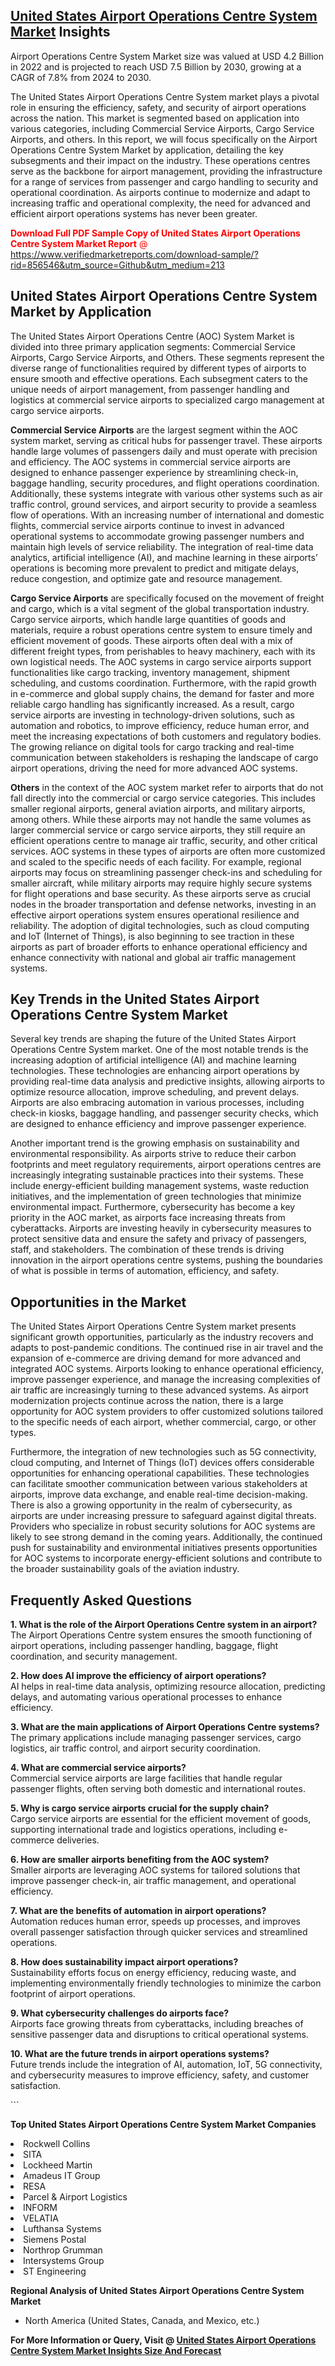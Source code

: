 <h2><a href="https://www.verifiedmarketreports.com/download-sample/?rid=856546&amp;utm_source=Github&amp;utm_medium=213" target="_blank">United States Airport Operations Centre System Market</a> Insights</h2><p>Airport Operations Centre System Market size was valued at USD 4.2 Billion in 2022 and is projected to reach USD 7.5 Billion by 2030, growing at a CAGR of 7.8% from 2024 to 2030.</p><p><p>The United States Airport Operations Centre System market plays a pivotal role in ensuring the efficiency, safety, and security of airport operations across the nation. This market is segmented based on application into various categories, including Commercial Service Airports, Cargo Service Airports, and others. In this report, we will focus specifically on the Airport Operations Centre System Market by application, detailing the key subsegments and their impact on the industry. These operations centres serve as the backbone for airport management, providing the infrastructure for a range of services from passenger and cargo handling to security and operational coordination. As airports continue to modernize and adapt to increasing traffic and operational complexity, the need for advanced and efficient airport operations systems has never been greater. <p><span class=""><span style="color: #ff0000;"><strong>Download Full PDF Sample Copy of United States Airport Operations Centre System Market Report</strong> @ </span><a href="https://www.verifiedmarketreports.com/download-sample/?rid=856546&amp;utm_source=Github&amp;utm_medium=213" target="_blank">https://www.verifiedmarketreports.com/download-sample/?rid=856546&amp;utm_source=Github&amp;utm_medium=213</a></span></p></p><h2>United States Airport Operations Centre System Market by Application</h2><p>The United States Airport Operations Centre (AOC) System Market is divided into three primary application segments: Commercial Service Airports, Cargo Service Airports, and Others. These segments represent the diverse range of functionalities required by different types of airports to ensure smooth and effective operations. Each subsegment caters to the unique needs of airport management, from passenger handling and logistics at commercial service airports to specialized cargo management at cargo service airports.</p><p><strong>Commercial Service Airports</strong> are the largest segment within the AOC system market, serving as critical hubs for passenger travel. These airports handle large volumes of passengers daily and must operate with precision and efficiency. The AOC systems in commercial service airports are designed to enhance passenger experience by streamlining check-in, baggage handling, security procedures, and flight operations coordination. Additionally, these systems integrate with various other systems such as air traffic control, ground services, and airport security to provide a seamless flow of operations. With an increasing number of international and domestic flights, commercial service airports continue to invest in advanced operational systems to accommodate growing passenger numbers and maintain high levels of service reliability. The integration of real-time data analytics, artificial intelligence (AI), and machine learning in these airports’ operations is becoming more prevalent to predict and mitigate delays, reduce congestion, and optimize gate and resource management.</p><p><strong>Cargo Service Airports</strong> are specifically focused on the movement of freight and cargo, which is a vital segment of the global transportation industry. Cargo service airports, which handle large quantities of goods and materials, require a robust operations centre system to ensure timely and efficient movement of goods. These airports often deal with a mix of different freight types, from perishables to heavy machinery, each with its own logistical needs. The AOC systems in cargo service airports support functionalities like cargo tracking, inventory management, shipment scheduling, and customs coordination. Furthermore, with the rapid growth in e-commerce and global supply chains, the demand for faster and more reliable cargo handling has significantly increased. As a result, cargo service airports are investing in technology-driven solutions, such as automation and robotics, to improve efficiency, reduce human error, and meet the increasing expectations of both customers and regulatory bodies. The growing reliance on digital tools for cargo tracking and real-time communication between stakeholders is reshaping the landscape of cargo airport operations, driving the need for more advanced AOC systems.</p><p><strong>Others</strong> in the context of the AOC system market refer to airports that do not fall directly into the commercial or cargo service categories. This includes smaller regional airports, general aviation airports, and military airports, among others. While these airports may not handle the same volumes as larger commercial service or cargo service airports, they still require an efficient operations centre to manage air traffic, security, and other critical services. AOC systems in these types of airports are often more customized and scaled to the specific needs of each facility. For example, regional airports may focus on streamlining passenger check-ins and scheduling for smaller aircraft, while military airports may require highly secure systems for flight operations and base security. As these airports serve as crucial nodes in the broader transportation and defense networks, investing in an effective airport operations system ensures operational resilience and reliability. The adoption of digital technologies, such as cloud computing and IoT (Internet of Things), is also beginning to see traction in these airports as part of broader efforts to enhance operational efficiency and enhance connectivity with national and global air traffic management systems.</p><h2>Key Trends in the United States Airport Operations Centre System Market</h2><p>Several key trends are shaping the future of the United States Airport Operations Centre System market. One of the most notable trends is the increasing adoption of artificial intelligence (AI) and machine learning technologies. These technologies are enhancing airport operations by providing real-time data analysis and predictive insights, allowing airports to optimize resource allocation, improve scheduling, and prevent delays. Airports are also embracing automation in various processes, including check-in kiosks, baggage handling, and passenger security checks, which are designed to enhance efficiency and improve passenger experience.</p><p>Another important trend is the growing emphasis on sustainability and environmental responsibility. As airports strive to reduce their carbon footprints and meet regulatory requirements, airport operations centres are increasingly integrating sustainable practices into their systems. These include energy-efficient building management systems, waste reduction initiatives, and the implementation of green technologies that minimize environmental impact. Furthermore, cybersecurity has become a key priority in the AOC market, as airports face increasing threats from cyberattacks. Airports are investing heavily in cybersecurity measures to protect sensitive data and ensure the safety and privacy of passengers, staff, and stakeholders. The combination of these trends is driving innovation in the airport operations centre systems, pushing the boundaries of what is possible in terms of automation, efficiency, and safety.</p><h2>Opportunities in the Market</h2><p>The United States Airport Operations Centre System market presents significant growth opportunities, particularly as the industry recovers and adapts to post-pandemic conditions. The continued rise in air travel and the expansion of e-commerce are driving demand for more advanced and integrated AOC systems. Airports looking to enhance operational efficiency, improve passenger experience, and manage the increasing complexities of air traffic are increasingly turning to these advanced systems. As airport modernization projects continue across the nation, there is a large opportunity for AOC system providers to offer customized solutions tailored to the specific needs of each airport, whether commercial, cargo, or other types.</p><p>Furthermore, the integration of new technologies such as 5G connectivity, cloud computing, and Internet of Things (IoT) devices offers considerable opportunities for enhancing operational capabilities. These technologies can facilitate smoother communication between various stakeholders at airports, improve data exchange, and enable real-time decision-making. There is also a growing opportunity in the realm of cybersecurity, as airports are under increasing pressure to safeguard against digital threats. Providers who specialize in robust security solutions for AOC systems are likely to see strong demand in the coming years. Additionally, the continued push for sustainability and environmental initiatives presents opportunities for AOC systems to incorporate energy-efficient solutions and contribute to the broader sustainability goals of the aviation industry.</p><h2>Frequently Asked Questions</h2><p><strong>1. What is the role of the Airport Operations Centre system in an airport?</strong><br> The Airport Operations Centre system ensures the smooth functioning of airport operations, including passenger handling, baggage, flight coordination, and security management.</p><p><strong>2. How does AI improve the efficiency of airport operations?</strong><br> AI helps in real-time data analysis, optimizing resource allocation, predicting delays, and automating various operational processes to enhance efficiency.</p><p><strong>3. What are the main applications of Airport Operations Centre systems?</strong><br> The primary applications include managing passenger services, cargo logistics, air traffic control, and airport security coordination.</p><p><strong>4. What are commercial service airports?</strong><br> Commercial service airports are large facilities that handle regular passenger flights, often serving both domestic and international routes.</p><p><strong>5. Why is cargo service airports crucial for the supply chain?</strong><br> Cargo service airports are essential for the efficient movement of goods, supporting international trade and logistics operations, including e-commerce deliveries.</p><p><strong>6. How are smaller airports benefiting from the AOC system?</strong><br> Smaller airports are leveraging AOC systems for tailored solutions that improve passenger check-in, air traffic management, and operational efficiency.</p><p><strong>7. What are the benefits of automation in airport operations?</strong><br> Automation reduces human error, speeds up processes, and improves overall passenger satisfaction through quicker services and streamlined operations.</p><p><strong>8. How does sustainability impact airport operations?</strong><br> Sustainability efforts focus on energy efficiency, reducing waste, and implementing environmentally friendly technologies to minimize the carbon footprint of airport operations.</p><p><strong>9. What cybersecurity challenges do airports face?</strong><br> Airports face growing threats from cyberattacks, including breaches of sensitive passenger data and disruptions to critical operational systems.</p><p><strong>10. What are the future trends in airport operations systems?</strong><br> Future trends include the integration of AI, automation, IoT, 5G connectivity, and cybersecurity measures to improve efficiency, safety, and customer satisfaction.</p>```</p><p><strong>Top United States Airport Operations Centre System Market Companies</strong></p><div data-test-id=""><p><li>Rockwell Collins</li><li> SITA</li><li> Lockheed Martin</li><li> Amadeus IT Group</li><li> RESA</li><li> Parcel & Airport Logistics</li><li> INFORM</li><li> VELATIA</li><li> Lufthansa Systems</li><li> Siemens Postal</li><li> Northrop Grumman</li><li> Intersystems Group</li><li> ST Engineering</li></p><div><strong>Regional Analysis of&nbsp;United States Airport Operations Centre System Market</strong></div><ul><li dir="ltr"><p dir="ltr">North America&nbsp;(United States, Canada, and Mexico, etc.)</p></li></ul><p><strong>For More Information or Query, Visit @&nbsp;</strong><strong><a href="https://www.verifiedmarketreports.com/product/airport-operations-centre-system-market/?utm_source=Github&amp;utm_medium=213" target="_blank">United States Airport Operations Centre System Market Insights Size And Forecast</a></strong></p></div>
